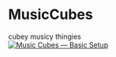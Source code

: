# MusicCubes
cubey musicy thingies<br>
[![Music Cubes — Basic Setup](https://img.youtube.com/vi/Ga0qvb47waQ/0.jpg)](https://www.youtube.com/watch?v=Ga0qvb47waQ)
